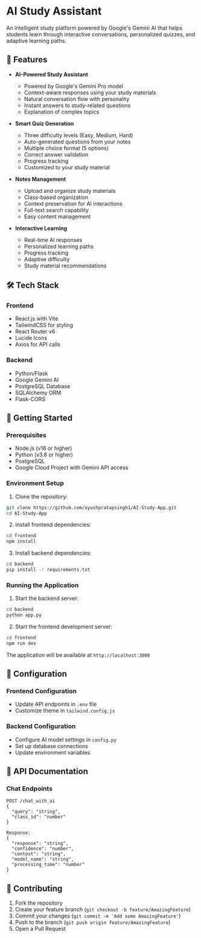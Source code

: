 # AI Study Assistant

An intelligent study platform powered by Google's Gemini AI that helps students learn through interactive conversations, personalized quizzes, and adaptive learning paths.

## 🌟 Features

- **AI-Powered Study Assistant**
  - Powered by Google's Gemini Pro model
  - Context-aware responses using your study materials
  - Natural conversation flow with personality
  - Instant answers to study-related questions
  - Explanation of complex topics

- **Smart Quiz Generation**
  - Three difficulty levels (Easy, Medium, Hard)
  - Auto-generated questions from your notes
  - Multiple choice format (5 options)
  - Correct answer validation
  - Progress tracking
  - Customized to your study material

- **Notes Management**
  - Upload and organize study materials
  - Class-based organization
  - Context preservation for AI interactions
  - Full-text search capability
  - Easy content management

- **Interactive Learning**
  - Real-time AI responses
  - Personalized learning paths
  - Progress tracking
  - Adaptive difficulty
  - Study material recommendations

## 🛠️ Tech Stack

### Frontend
- React.js with Vite
- TailwindCSS for styling
- React Router v6
- Lucide Icons
- Axios for API calls

### Backend
- Python/Flask
- Google Gemini AI
- PostgreSQL Database
- SQLAlchemy ORM
- Flask-CORS

## 🚀 Getting Started

### Prerequisites
- Node.js (v16 or higher)
- Python (v3.8 or higher)
- PostgreSQL
- Google Cloud Project with Gemini API access

### Environment Setup

1. Clone the repository:
```bash
git clone https://github.com/ayushpratapsingh1/AI-Study-App.git
cd AI-Study-App
```

2. Install frontend dependencies:
```bash
cd frontend
npm install
```

3. Install backend dependencies:
```bash
cd backend
pip install -r requirements.txt
```

### Running the Application

1. Start the backend server:
```bash
cd backend
python app.py
```

2. Start the frontend development server:
```bash
cd frontend
npm run dev
```

The application will be available at `http://localhost:3000`

## 🔧 Configuration

### Frontend Configuration
- Update API endpoints in `.env` file
- Customize theme in `tailwind.config.js`

### Backend Configuration
- Configure AI model settings in `config.py`
- Set up database connections
- Update environment variables

## 📝 API Documentation

### Chat Endpoints

```
POST /chat_with_ai
{
  "query": "string",
  "class_id": "number"
}

Response:
{
  "response": "string",
  "confidence": "number",
  "context": "string",
  "model_name": "string",
  "processing_time": "number"
}
```

## 🤝 Contributing

1. Fork the repository
2. Create your feature branch (`git checkout -b feature/AmazingFeature`)
3. Commit your changes (`git commit -m 'Add some AmazingFeature'`)
4. Push to the branch (`git push origin feature/AmazingFeature`)
5. Open a Pull Request
